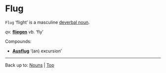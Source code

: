 # Flug

`Flug` ‘flight’ is a masculine [deverbal noun](../../deverbalNouns.md).

*qv.* **[fliegen](../../../verbs/f/fl/fliegen.md)** *vb.* ‘fly’

Compounds:
- **[Ausflug](../../a/au/Ausflug.md)** ‘(an) excursion’

----

Back up to: [Nouns](../../index.md) | [Top](../../../index.md)
